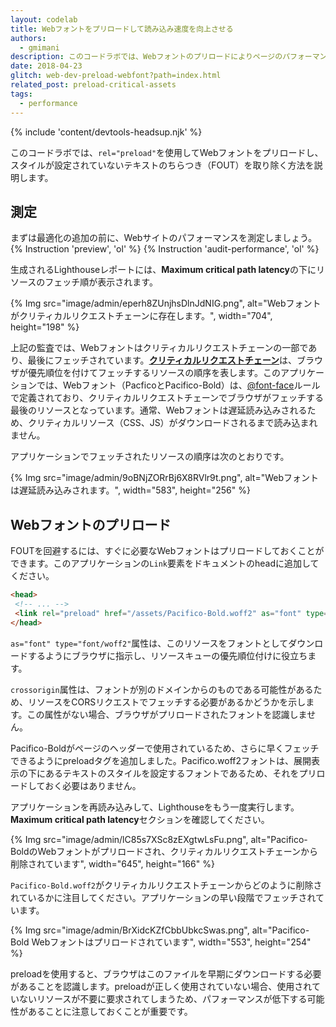 ```yaml
---
layout: codelab
title: Webフォントをプリロードして読み込み速度を向上させる
authors:
  - gmimani
description: このコードラボでは、Webフォントのプリロードによりページのパフォーマンスを向上させる方法を学びます。
date: 2018-04-23
glitch: web-dev-preload-webfont?path=index.html
related_post: preload-critical-assets
tags:
  - performance
---
```


{% include 'content/devtools-headsup.njk' %}

このコードラボでは、`rel="preload"`を使用してWebフォントをプリロードし、スタイルが設定されていないテキストのちらつき（FOUT）を取り除く方法を説明します。

## 測定

まずは最適化の追加の前に、Webサイトのパフォーマンスを測定しましょう。{% Instruction 'preview', 'ol' %} {% Instruction 'audit-performance', 'ol' %}

生成されるLighthouseレポートには、**Maximum critical path latency**の下にリソースのフェッチ順が表示されます。

{% Img src="image/admin/eperh8ZUnjhsDlnJdNIG.png", alt="Webフォントがクリティカルリクエストチェーンに存在します。", width="704", height="198" %}

上記の監査では、Webフォントはクリティカルリクエストチェーンの一部であり、最後にフェッチされています。[**クリティカルリクエストチェーン**](/critical-request-chains)は、ブラウザが優先順位を付けてフェッチするリソースの順序を表します。このアプリケーションでは、Webフォント（PacficoとPacifico-Bold）は、[@font-face](https://developers.google.com/web/fundamentals/performance/optimizing-content-efficiency/webfont-optimization#defining_a_font_family_with_font-face)ルールで定義されており、クリティカルリクエストチェーンでブラウザがフェッチする最後のリソースとなっています。通常、Webフォントは遅延読み込みされるため、クリティカルリソース（CSS、JS）がダウンロードされるまで読み込まれません。

アプリケーションでフェッチされたリソースの順序は次のとおりです。

{% Img src="image/admin/9oBNjZORrBj6X8RVlr9t.png", alt="Webフォントは遅延読み込みされます。", width="583", height="256" %}

## Webフォントのプリロード

FOUTを回避するには、すぐに必要なWebフォントはプリロードしておくことができます。このアプリケーションの`Link`要素をドキュメントのheadに追加してください。

```html
<head>
 <!-- ... -->
 <link rel="preload" href="/assets/Pacifico-Bold.woff2" as="font" type="font/woff2" crossorigin>
</head>
```

`as="font" type="font/woff2"`属性は、このリソースをフォントとしてダウンロードするようにブラウザに指示し、リソースキューの優先順位付けに役立ちます。

`crossorigin`属性は、フォントが別のドメインからのものである可能性があるため、リソースをCORSリクエストでフェッチする必要があるかどうかを示します。この属性がない場合、ブラウザがプリロードされたフォントを認識しません。

Pacifico-Boldがページのヘッダーで使用されているため、さらに早くフェッチできるようにpreloadタグを追加しました。Pacifico.woff2フォントは、展開表示の下にあるテキストのスタイルを設定するフォントであるため、それをプリロードしておく必要はありません。

アプリケーションを再読み込みして、Lighthouseをもう一度実行します。**Maximum critical path latency**セクションを確認してください。

{% Img src="image/admin/lC85s7XSc8zEXgtwLsFu.png", alt="Pacifico-BoldのWebフォントがプリロードされ、クリティカルリクエストチェーンから削除されています", width="645", height="166" %}

`Pacifico-Bold.woff2`がクリティカルリクエストチェーンからどのように削除されているかに注目してください。アプリケーションの早い段階でフェッチされています。

{% Img src="image/admin/BrXidcKZfCbbUbkcSwas.png", alt="Pacifico-Bold Webフォントはプリロードされています", width="553", height="254" %}

preloadを使用すると、ブラウザはこのファイルを早期にダウンロードする必要があることを認識します。preloadが正しく使用されていない場合、使用されていないリソースが不要に要求されてしまうため、パフォーマンスが低下する可能性があることに注意しておくことが重要です。
